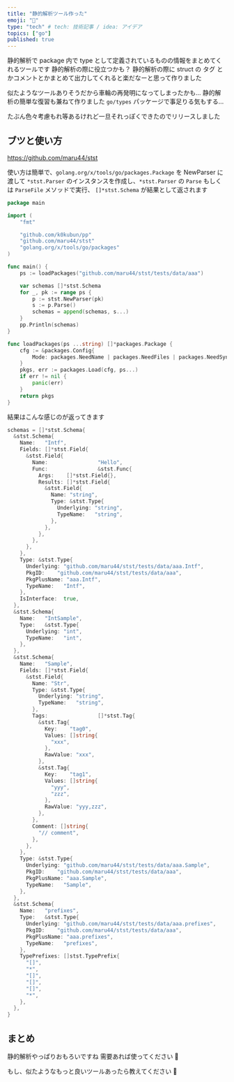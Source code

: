 ```yaml
---
title: "静的解析ツール作った"
emoji: "🪺"
type: "tech" # tech: 技術記事 / idea: アイデア
topics: ["go"]
published: true
---
```


静的解析で package 内で type として定義されているものの情報をまとめてくれるツールです
静的解析の際に役立つかも？
静的解析の際に struct の タグ とかコメントとかまとめて出力してくれると楽だなーと思って作りました

似たようなツールありそうだから車輪の再発明になってしまったかも...
静的解析の簡単な復習も兼ねて作りました
`go/types` パッケージで事足りる気もする...

たぶん色々考慮もれ等あるけれど一旦それっぽくできたのでリリースしました

## ブツと使い方

https://github.com/maru44/stst

使い方は簡単で、`golang.org/x/tools/go/packages.Package` を NewParser に渡して `*stst.Parser` のインスタンスを作成し、`*stst.Parser` の `Parse` もしくは `ParseFile` メソッドで実行、 `[]*stst.Schema` が結果として返されます

```go:example.go
package main

import (
	"fmt"

	"github.com/k0kubun/pp"
	"github.com/maru44/stst"
	"golang.org/x/tools/go/packages"
)

func main() {
	ps := loadPackages("github.com/maru44/stst/tests/data/aaa")

	var schemas []*stst.Schema
	for _, pk := range ps {
		p := stst.NewParser(pk)
		s := p.Parse()
		schemas = append(schemas, s...)
	}
	pp.Println(schemas)
}

func loadPackages(ps ...string) []*packages.Package {
	cfg := &packages.Config{
		Mode: packages.NeedName | packages.NeedFiles | packages.NeedSyntax | packages.NeedTypes | packages.NeedTypesInfo,
	}
	pkgs, err := packages.Load(cfg, ps...)
	if err != nil {
		panic(err)
	}
	return pkgs
}

```

結果はこんな感じのが返ってきます

```go
schemas = []*stst.Schema{
  &stst.Schema{
    Name:   "Intf",
    Fields: []*stst.Field{
      &stst.Field{
        Name:                "Hello",
        Func:                &stst.Func{
          Args:    []*stst.Field{},
          Results: []*stst.Field{
            &stst.Field{
              Name: "string",
              Type: &stst.Type{
                Underlying: "string",
                TypeName:   "string",
              },
            },
          },
        },
      },
    },
    Type: &stst.Type{
      Underlying: "github.com/maru44/stst/tests/data/aaa.Intf",
      PkgID:    "github.com/maru44/stst/tests/data/aaa",
      PkgPlusName: "aaa.Intf",
      TypeName:   "Intf",
    },
    IsInterface:  true,
  },
  &stst.Schema{
    Name:   "IntSample",
    Type:   &stst.Type{
      Underlying: "int",
      TypeName:   "int",
    },
  },
  &stst.Schema{
    Name:   "Sample",
    Fields: []*stst.Field{
      &stst.Field{
        Name: "Str",
        Type: &stst.Type{
          Underlying: "string",
          TypeName:   "string",
        },
        Tags:                []*stst.Tag{
          &stst.Tag{
            Key:    "tag0",
            Values: []string{
              "xxx",
            },
            RawValue: "xxx",
          },
          &stst.Tag{
            Key:    "tag1",
            Values: []string{
              "yyy",
              "zzz",
            },
            RawValue: "yyy,zzz",
          },
        },
        Comment: []string{
          "// comment",
        },
      },
    },
    Type: &stst.Type{
      Underlying: "github.com/maru44/stst/tests/data/aaa.Sample",
      PkgID:    "github.com/maru44/stst/tests/data/aaa",
      PkgPlusName: "aaa.Sample",
      TypeName:   "Sample",
    },
  },
  &stst.Schema{
    Name:   "prefixes",
    Type:   &stst.Type{
      Underlying: "github.com/maru44/stst/tests/data/aaa.prefixes",
      PkgID:    "github.com/maru44/stst/tests/data/aaa",
      PkgPlusName: "aaa.prefixes",
      TypeName:   "prefixes",
    },
    TypePrefixes: []stst.TypePrefix{
      "[]",
      "*",
      "[]",
      "[]",
      "[]",
      "*",
    },
  },
}
```

## まとめ

静的解析やっぱりおもろいですね
需要あれば使ってください 🙇

もし、似たようなもっと良いツールあったら教えてください 🙇
